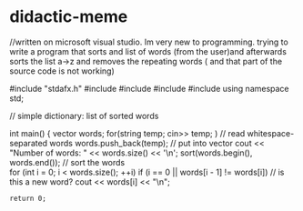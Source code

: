 # didactic-meme
//written on microsoft visual studio. Im very new to programming. trying to write a program that sorts and list of words (from the user)and afterwards sorts the list a->z and removes the repeating words ( and that part of the source code is not working)

#include "stdafx.h"
#include <iostream>
#include <vector>
#include <string>
#include <algorithm>
using namespace std;

// simple dictionary: list of sorted words

int main()
{
	vector<string> words;
	for(string temp; cin>> temp; ) // read whitespace-separated words
  words.push_back(temp); // put into vector
	cout << "Number of words: " << words.size() << '\n'; 
	sort(words.begin(), words.end()); // sort the words  
	for (int i = 0; i < words.size(); ++i)
		if (i == 0 || words[i - 1] != words[i]) // is this a new  word?
		cout << words[i] << "\n";

    return 0;
